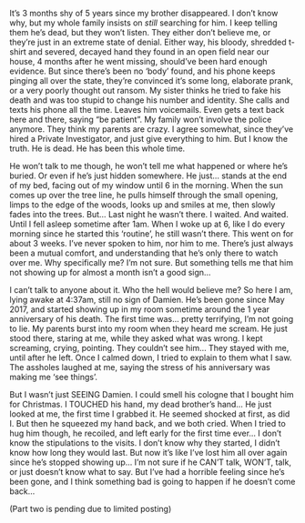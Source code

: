    It’s 3 months shy of 5 years since my brother disappeared. I don’t know why, but my whole family insists on *still* searching for him. I keep telling them he’s dead, but they won’t listen. They either don’t believe me, or they’re just in an extreme state of denial. Either way, his bloody, shredded t-shirt and severed, decayed hand they found in an open field near our house, 4 months after he went missing, should’ve been hard enough evidence. But since there’s been no ‘body’ found, and his phone keeps pinging all over the state, they’re convinced it’s some long, elaborate prank, or a very poorly thought out ransom. My sister thinks he tried to fake his death and was too stupid to change his number and identity. She calls and texts his phone all the time. Leaves him voicemails. Even gets a text back here and there, saying “be patient”. My family won’t involve the police anymore. They think my parents are crazy. I agree somewhat, since they’ve hired a Private Investigator, and just give everything to him. But I know the truth. He is dead. He has been this whole time. 

   He won’t talk to me though, he won’t tell me what happened or where he’s buried. Or even if he’s just hidden somewhere. He just… stands at the end of my bed, facing out of my window until 6 in the morning. When the sun comes up over the tree line, he pulls himself through the small opening, limps to the edge of the woods, looks up and smiles at me, then slowly fades into the trees. But… Last night he wasn’t there. I waited. And waited. Until I fell asleep sometime after 1am. When I woke up at 6, like I do every morning since he started this ‘routine’, he still wasn’t there. This went on for about 3 weeks. I’ve never spoken to him, nor him to me. There’s just always been a mutual comfort, and understanding that he’s only there to watch over me. Why specifically me? I’m not sure. But something tells me that him not showing up for almost a month isn’t a good sign… 

   I can’t talk to anyone about it. Who the hell would believe me? So here I am, lying awake at 4:37am, still no sign of Damien. He’s been gone since May 2017, and started showing up in my room sometime around the 1 year anniversary of his death. The first time was… pretty terrifying, I’m not going to lie. My parents burst into my room when they heard me scream. He just stood there, staring at me, while they asked what was wrong. I kept screaming, crying, pointing. They couldn’t see him… They stayed with me, until after he left. Once I calmed down, I tried to explain to them what I saw. The assholes laughed at me, saying the stress of his anniversary was making me ‘see things’. 

   But I wasn’t just SEEING Damien. I could smell his cologne that I bought him for Christmas. I TOUCHED his hand, my dead brother’s hand… He just looked at me, the first time I grabbed it. He seemed shocked at first, as did I. But then he squeezed my hand back, and we both cried. When I tried to hug him though, he recoiled, and left early for the first time ever… I don’t know the stipulations to the visits. I don’t know why they started, I didn’t know how long they would last. But now it’s like I’ve lost him all over again since he’s stopped showing up… I’m not sure if he CAN’T talk, WON’T, talk, or just doesn’t know what to say. But I’ve had a horrible feeling since he’s been gone, and I think something bad is going to happen if he doesn’t come back…


(Part two is pending due to limited posting)